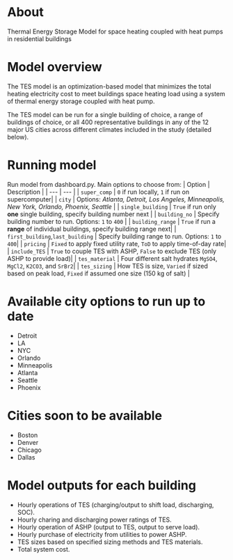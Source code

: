# About
Thermal Energy Storage Model for space heating coupled with heat pumps in residential buildings

# Model overview
The TES model is an optimization-based model that minimizes the total heating electricity cost to meet buildings space heating load using a system of thermal energy storage coupled with heat pump.

The TES model can be run for a single building of choice, a range of buildings of choice, or all 400 representative buildings in any of the 12 major US cities across different climates included in the study (detailed below).

# Running model
Run model from dashboard.py. Main options to choose from:
| Option | Description |
| --- | --- |
| `super_comp` | `0` if run locally, `1` if run on supercomputer|
| `city` | Options: *Atlanta, Detroit, Los Angeles, Minneapolis, New York, Orlando, Phoenix, Seattle* |
| `single_building` | `True` if run only **one** single building, specify building number next |
| `building_no` | Specify building number to run. Options:  `1` to  `400` |
| `building_range` | `True` if run a **range** of individual buildings, specify building range next|
| `first_building`,`last_building`  | Specify building range to run. Options:  `1` to  `400`|
| `pricing` | `Fixed` to apply fixed utility rate, `ToD` to apply time-of-day rate|
| `include_TES` | `True` to couple TES with ASHP, `False` to exclude TES (only ASHP to provide load)|
| `tes_material` | Four different salt hydrates `MgSO4`, `MgCl2`, `K2CO3`, and `SrBr2`|
| `tes_sizing` | How TES is size, `Varied` if sized based on peak load, `Fixed` if assumed one size (150 kg of salt) |

# Available city options to run up to date
* Detroit
* LA
* NYC
* Orlando
* Minneapolis
* Atlanta
* Seattle
* Phoenix

# Cities soon to be available
* Boston
* Denver
* Chicago
* Dallas

# Model outputs for each building
* Hourly operations of TES (charging/output to shift load, discharging, SOC). 
* Hourly charing and discharging power ratings of TES.
* Hourly operation of ASHP (output to TES, output to serve load).
* Hourly purchase of electricity from utilities to power ASHP.
* TES sizes based on specified sizing methods and TES materials.
* Total system cost.
